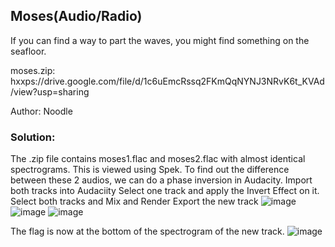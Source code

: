 
## Moses(Audio/Radio)
If you can find a way to part the waves, you might find something on the seafloor.

moses.zip: hxxps://drive.google.com/file/d/1c6uEmcRssq2FKmQqNYNJ3NRvK6t_KVAd/view?usp=sharing

Author: Noodle
### Solution:
The .zip file contains moses1.flac and moses2.flac with almost identical spectrograms. This is viewed using Spek.
To find out the difference between these 2 audios, we can do a phase inversion in Audacity.
Import both tracks into Audaciity
Select one track and apply the Invert Effect on it.
Select both tracks and Mix and Render
Export the new track
![image](https://user-images.githubusercontent.com/78896740/118046442-f7df3980-b396-11eb-8561-8255637e05e9.png)
![image](https://user-images.githubusercontent.com/78896740/118046462-fdd51a80-b396-11eb-93dd-8d293daebdb8.png)
![image](https://user-images.githubusercontent.com/78896740/118046474-03cafb80-b397-11eb-8353-7e45c8a3cda2.png)

The flag is now at the bottom of the spectrogram of the new track.
![image](https://user-images.githubusercontent.com/78896740/118046507-0f1e2700-b397-11eb-9cae-3c07ad344fb3.png)
